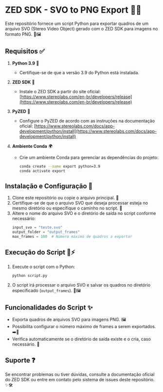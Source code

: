 # ZED SDK - SVO to PNG Export 🔧🌐

Este repositório fornece um script Python para exportar quadros de um arquivo SVO (Stereo Video Object) gerado com o ZED SDK para imagens no formato PNG. 🎥🖼

## Requisitos ✅

1. **Python 3.9** 🔢
   - Certifique-se de que a versão 3.9 do Python está instalada.

2. **ZED SDK** 🚀
   - Instale o ZED SDK a partir do site oficial:
     [https://www.stereolabs.com/en-br/developers/release](https://www.stereolabs.com/en-br/developers/release)

3. **PyZED** 🔗
   - Configure o PyZED de acordo com as instruções na documentação oficial:
     [https://www.stereolabs.com/docs/app-development/python/install](https://www.stereolabs.com/docs/app-development/python/install)

4. **Ambiente Conda** 🌍
   - Crie um ambiente Conda para gerenciar as dependências do projeto:
     ```bash
     conda create --name export python=3.9
     conda activate export
     ```

## Instalação e Configuração 🔧

1. Clone este repositório ou copie o arquivo principal. 🔄
2. Certifique-se de que o arquivo SVO que deseja processar esteja no mesmo diretório ou especifique o caminho no script. 🔐
3. Altere o nome do arquivo SVO e o diretório de saída no script conforme necessário:
   ```python
   input_svo = "teste.svo"
   output_folder = "output_frames"
   max_frames = 100  # Número máximo de quadros a exportar
   ```

## Execução do Script 🔄⚡

1. Execute o script com o Python:
   ```bash
   python script.py
   ```

2. O script irá processar o arquivo SVO e salvar os quadros no diretório especificado (`output_frames`). 🔑🖼

## Funcionalidades do Script ✨

- Exporta quadros de arquivos SVO para imagens PNG. 🖼
- Possibilita configurar o número máximo de frames a serem exportados. ➡️🔢
- Verifica automaticamente se o diretório de saída existe e o cria, caso necessário. 🏢

## Suporte ❓

Se encontrar problemas ou tiver dúvidas, consulte a documentação oficial do ZED SDK ou entre em contato pelo sistema de issues deste repositório. ✨🛠


